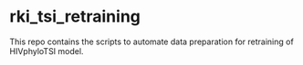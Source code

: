 # rki_tsi_retraining
This repo contains the scripts to automate data preparation for retraining of HIVphyloTSI model.
